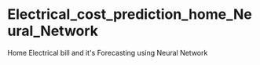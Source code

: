 # Electrical_cost_prediction_home_Neural_Network
Home Electrical bill and it's Forecasting using Neural Network
